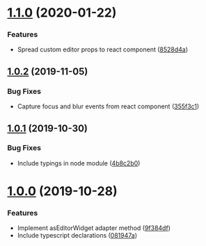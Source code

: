 # [1.1.0](https://github.com/ben-mckernan/react-to-dijit-adapter/compare/v1.0.2...v1.1.0) (2020-01-22)


### Features

* Spread custom editor props to react component ([8528d4a](https://github.com/ben-mckernan/react-to-dijit-adapter/commit/8528d4abc2c53f3916dd5410b1a7c26954a91361))



## [1.0.2](https://github.com/ben-mckernan/react-to-dijit-adapter/compare/v1.0.1...v1.0.2) (2019-11-05)


### Bug Fixes

* Capture focus and blur events from react component ([355f3c1](https://github.com/ben-mckernan/react-to-dijit-adapter/commit/355f3c1aca5c6e262a6b5d392c1cb155c7ce5043))



## [1.0.1](https://github.com/ben-mckernan/react-to-dijit-adapter/compare/v1.0.0...v1.0.1) (2019-10-30)


### Bug Fixes

* Include typings in node module ([4b8c2b0](https://github.com/ben-mckernan/react-to-dijit-adapter/commit/4b8c2b07b036a3d3105729716459ef8bd42ead00))



# [1.0.0](https://github.com/ben-mckernan/react-to-dijit-adapter/compare/9f384df6590dcf1197422d42497ae85abc092a42...v1.0.0) (2019-10-28)


### Features

* Implement asEditorWidget adapter method ([9f384df](https://github.com/ben-mckernan/react-to-dijit-adapter/commit/9f384df6590dcf1197422d42497ae85abc092a42))
* Include typescript declarations ([081947a](https://github.com/ben-mckernan/react-to-dijit-adapter/commit/081947a8f766d59f28fd530f8c6dec7675e94b9d))



